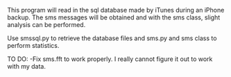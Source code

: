 This program will read in the sql database made by iTunes during an iPhone backup. The sms messages will be obtained and with the sms class, slight analysis can be performed.

Use smssql.py to retrieve the database files and sms.py and sms class to perform statistics.

TO DO:
-Fix sms.fft to work properly. I really cannot figure it out to work with my data.
